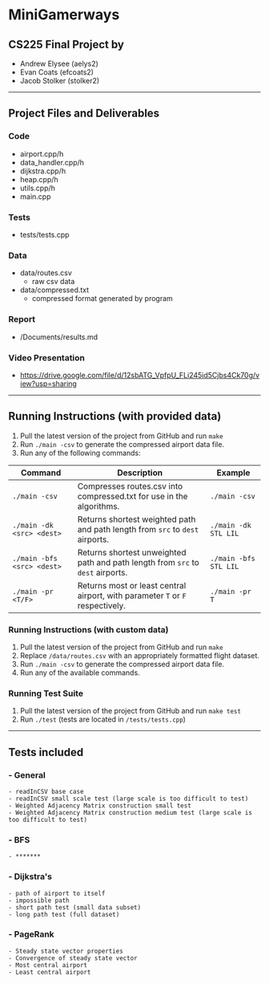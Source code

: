 # MiniGamerways
## CS225 Final Project by
- Andrew Elysee (aelys2)
- Evan Coats (efcoats2)
- Jacob Stolker (stolker2)
---
## Project Files and Deliverables
### Code
- airport.cpp/h
- data_handler.cpp/h
- dijkstra.cpp/h
- heap.cpp/h
- utils.cpp/h
- main.cpp

### Tests
- tests/tests.cpp
### Data
- data/routes.csv
    - raw csv data
- data/compressed.txt
    - compressed format generated by program

### Report
- /Documents/results.md
### Video Presentation
- https://drive.google.com/file/d/12sbATG_VpfpU_FLi245id5Cjbs4Ck70g/view?usp=sharing

---
## Running Instructions (with provided data)

1. Pull the latest version of the project from GitHub and run `make` 
2. Run `./main -csv` to generate the compressed airport data file.
3. Run any of the following commands:

| Command                    | Description                                                                    | Example               |
| -------------------------- | ------------------------------------------------------------------------------ | --------------------- |
| `./main -csv`              | Compresses routes.csv into compressed.txt for use in the algorithms.           | `./main -csv`         |
| `./main -dk <src> <dest>`  | Returns shortest weighted path and path length from `src` to `dest` airports.  | `./main -dk STL LIL`  |
| `./main -bfs <src> <dest>` | Returns shortest unweighted path and path length from `src` to `dest` airports.| `./main -bfs STL LIL` |
| `./main -pr <T/F>`         | Returns most or least central airport, with parameter `T` or `F` respectively. | `./main -pr T`        |
### Running Instructions (with custom data)
1. Pull the latest version of the project from GitHub and run `make` 
2. Replace `/data/routes.csv` with an appropriately formatted flight dataset.
3. Run `./main -csv` to generate the compressed airport data file.
4. Run any of the available commands.

### Running Test Suite
1. Pull the latest version of the project from GitHub and run `make test` 
2. Run `./test` (tests are located in `/tests/tests.cpp`)
---
## Tests included

### - General
    - readInCSV base case
    - readInCSV small scale test (large scale is too difficult to test)
    - Weighted Adjacency Matrix construction small test
    - Weighted Adjacency Matrix construction medium test (large scale is too difficult to test)
### - BFS
    - *******
### - Dijkstra's 
    - path of airport to itself
    - impossible path
    - short path test (small data subset)
    - long path test (full dataset)

### - PageRank
    - Steady state vector properties
    - Convergence of steady state vector
    - Most central airport
    - Least central airport
